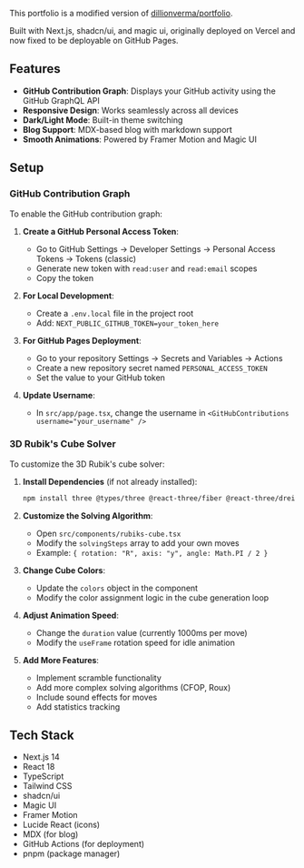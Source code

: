 This portfolio is a modified version of [dillionverma/portfolio](https://github.com/dillionverma/portfolio).

Built with Next.js, shadcn/ui, and magic ui, originally deployed on Vercel and now fixed to be deployable on GitHub Pages.

## Features

- **GitHub Contribution Graph**: Displays your GitHub activity using the GitHub GraphQL API
- **Responsive Design**: Works seamlessly across all devices
- **Dark/Light Mode**: Built-in theme switching
- **Blog Support**: MDX-based blog with markdown support
- **Smooth Animations**: Powered by Framer Motion and Magic UI

## Setup

### GitHub Contribution Graph

To enable the GitHub contribution graph:

1. **Create a GitHub Personal Access Token**:
   - Go to GitHub Settings → Developer Settings → Personal Access Tokens → Tokens (classic)
   - Generate new token with `read:user` and `read:email` scopes
   - Copy the token

2. **For Local Development**:
   - Create a `.env.local` file in the project root
   - Add: `NEXT_PUBLIC_GITHUB_TOKEN=your_token_here`

3. **For GitHub Pages Deployment**:
   - Go to your repository Settings → Secrets and Variables → Actions
   - Create a new repository secret named `PERSONAL_ACCESS_TOKEN`
   - Set the value to your GitHub token

4. **Update Username**:
   - In `src/app/page.tsx`, change the username in `<GitHubContributions username="your_username" />`

### 3D Rubik's Cube Solver

To customize the 3D Rubik's cube solver:

1. **Install Dependencies** (if not already installed):
   ```bash
   npm install three @types/three @react-three/fiber @react-three/drei --legacy-peer-deps
   ```

2. **Customize the Solving Algorithm**:
   - Open `src/components/rubiks-cube.tsx`
   - Modify the `solvingSteps` array to add your own moves
   - Example: `{ rotation: "R", axis: "y", angle: Math.PI / 2 }`

3. **Change Cube Colors**:
   - Update the `colors` object in the component
   - Modify the color assignment logic in the cube generation loop

4. **Adjust Animation Speed**:
   - Change the `duration` value (currently 1000ms per move)
   - Modify the `useFrame` rotation speed for idle animation

5. **Add More Features**:
   - Implement scramble functionality
   - Add more complex solving algorithms (CFOP, Roux)
   - Include sound effects for moves
   - Add statistics tracking

## Tech Stack

- Next.js 14
- React 18
- TypeScript
- Tailwind CSS
- shadcn/ui
- Magic UI
- Framer Motion
- Lucide React (icons)
- MDX (for blog)
- GitHub Actions (for deployment)
- pnpm (package manager)

